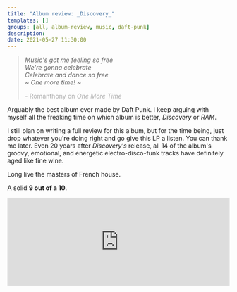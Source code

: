 ```yaml
---
title: "Album review: _Discovery_"
templates: []
groups: [all, album-review, music, daft-punk]
description: 
date: 2021-05-27 11:30:00
--- 
```

> _Music's got me feeling so free   
We're gonna celebrate  
Celebrate and dance so free  
~ One more time! ~_<p style="opacity: 0.5">- Romanthony on _One More Time_</p>

Arguably the best album ever made by Daft Punk. I keep arguing with myself all the freaking time on which album is better, _Discovery_ or _RAM_.

I still plan on writing a full review for this album, but for the time being, just drop whatever you're doing right and go give this LP a listen. You can thank me later. Even 20 years after _Discovery's_ release, all 14 of the album's groovy, emotional, and energetic electro-disco-funk tracks have definitely aged like fine wine. 

Long live the masters of French house.

A solid **9 out of a 10**. 

<iframe src="https://open.spotify.com/embed/album/2noRn2Aes5aoNVsU6iWThc" width=100% height="200" frameborder="0" allowtransparency="true" allow="encrypted-media"></iframe>
